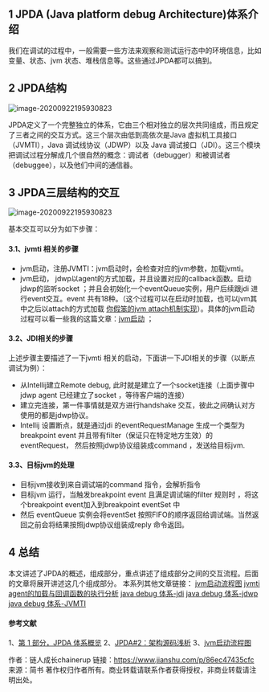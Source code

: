 ## 1 JPDA (Java platform debug Architecture)体系介绍

   我们在调试的过程中，一般需要一些方法来观察和测试运行态中的环境信息，比如变量、状态、jvm 状态、堆栈信息等。这些通过JPDA都可以搞到。

## 2 JPDA结构

![image-20200922195930823](https://upload-images.jianshu.io/upload_images/3763302-1164cf8d6949cd2f.png?imageMogr2/auto-orient/strip|imageView2/2/w/475/format/webp)

JPDA定义了一个完整独立的体系，它由三个相对独立的层次共同组成，而且规定了三者之间的交互方式。这三个层次由低到高依次是Java 虚拟机工具接口（JVMTI），Java 调试线协议（JDWP）以及 Java 调试接口（JDI）。这三个模块把调试过程分解成几个很自然的概念：调试者（debugger）和被调试者（debuggee），以及他们中间的通信器。

## 3 JPDA三层结构的交互

![image-20200922195930823](https://upload-images.jianshu.io/upload_images/3763302-eb66d4f25896a07d.png?imageMogr2/auto-orient/strip|imageView2/2/w/439/format/webp)

基本交互可以分为如下步骤：

#### 3.1、jvmti 相关的步骤

- jvm启动，注册JVMTI：jvm启动时，会检查对应的jvm参数，加载jvmti。
- jvm启动， jdwp以agent的方式加载，并且设置对应的callback函数。启动jdwp的监听socket ；并且会初始化一个eventQueue实例，用户后续跟jdi 进行event交互。event 共有18种。（这个过程可以在启动时加载，也可以jvm其中之后以attach的方式加载 [你假笨的jvm attach机制实现](http://lovestblog.cn/blog/2014/06/18/jvm-attach/)）。具体的jvm启动过程可以看一些我的这篇文章：[jvm启动](https://www.jianshu.com/p/ae2625d29753) ；

#### 3.2、JDI相关的步骤

上述步骤主要描述了一下jvmti 相关的启动，下面讲一下JDI相关的步骤（以断点调试为例）：

- 从Intellij建立Remote debug, 此时就是建立了一个socket连接（上面步骤中jdwp agent 已经建立了socket ，等待客户端的连接）
- 建立完连接，第一件事情就是双方进行handshake 交互，彼此之间确认对方使用的都是jdwp协议。
- Intellij 设置断点，就是通过jdi 的eventRequestManage 生成一个类型为breakpoint event 并且带有filter（保证只在特定地方生效）的eventRequest， 然后按照jdwp协议组装成command ，发送给目标jvm.

#### 3.3、目标jvm的处理

- 目标jvm接收到来自调试端的command 指令，会解析指令
- 目标jvm 运行，当触发breakpoint event 且满足调试端的filter 规则时  ，将这个breakpoint event加入到breakpoint eventSet 中
- 然后 eventQueue 实例会将eventSet 按照FIFO的顺序返回给调试端。当然返回之前会将结果按照jdwp协议组装成reply 命令返回。

## 4 总结

本文讲述了JPDA的概述，组成部分，重点讲述了组成部分之间的交互流程。后面的文章将展开讲述这几个组成部分。
 本系列其他文章链接：
 [jvm启动流程图](https://www.jianshu.com/p/ae2625d29753)
 [jvmti agent的加载与回调函数的执行分析](https://www.jianshu.com/p/8775c1542b52)
 [java debug 体系-jdi](https://www.jianshu.com/p/e641ea08a2fc)
 [java debug 体系-jdwp](https://www.jianshu.com/p/463b3bc7d586)
 [java debug 体系-JVMTI](https://www.jianshu.com/p/e59c4eed44a2)

#### 参考文献

1、[第 1 部分，JPDA 体系概览](https://www.ibm.com/developerworks/cn/java/j-lo-jpda1/index.html?ca=drs-)
 2、[JPDA#2：架构源码浅析](https://blog.csdn.net/kisimple/article/details/43512725)
 3、[jvm启动流程图](https://www.jianshu.com/p/ae2625d29753)



作者：链人成长chainerup
链接：https://www.jianshu.com/p/86ec47435cfc
来源：简书
著作权归作者所有。商业转载请联系作者获得授权，非商业转载请注明出处。